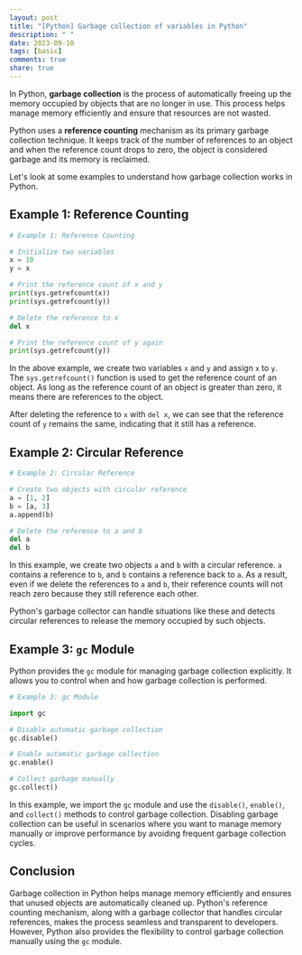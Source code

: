 ```yaml
---
layout: post
title: "[Python] Garbage collection of variables in Python"
description: " "
date: 2023-09-10
tags: [basic]
comments: true
share: true
---
```


In Python, **garbage collection** is the process of automatically freeing up the memory occupied by objects that are no longer in use. This process helps manage memory efficiently and ensure that resources are not wasted.

Python uses a **reference counting** mechanism as its primary garbage collection technique. It keeps track of the number of references to an object and when the reference count drops to zero, the object is considered garbage and its memory is reclaimed.

Let's look at some examples to understand how garbage collection works in Python.

## Example 1: Reference Counting

```python
# Example 1: Reference Counting

# Initialize two variables
x = 10
y = x

# Print the reference count of x and y
print(sys.getrefcount(x))
print(sys.getrefcount(y))

# Delete the reference to x
del x

# Print the reference count of y again
print(sys.getrefcount(y))
```

In the above example, we create two variables `x` and `y` and assign `x` to `y`. The `sys.getrefcount()` function is used to get the reference count of an object. As long as the reference count of an object is greater than zero, it means there are references to the object.

After deleting the reference to `x` with `del x`, we can see that the reference count of `y` remains the same, indicating that it still has a reference.

## Example 2: Circular Reference

```python
# Example 2: Circular Reference

# Create two objects with circular reference
a = [1, 2]
b = [a, 3]
a.append(b)

# Delete the reference to a and b
del a
del b
```

In this example, we create two objects `a` and `b` with a circular reference. `a` contains a reference to `b`, and `b` contains a reference back to `a`. As a result, even if we delete the references to `a` and `b`, their reference counts will not reach zero because they still reference each other.

Python's garbage collector can handle situations like these and detects circular references to release the memory occupied by such objects.

## Example 3: `gc` Module

Python provides the `gc` module for managing garbage collection explicitly. It allows you to control when and how garbage collection is performed.

```python
# Example 3: gc Module

import gc

# Disable automatic garbage collection
gc.disable()

# Enable automatic garbage collection
gc.enable()

# Collect garbage manually
gc.collect()
```

In this example, we import the `gc` module and use the `disable()`, `enable()`, and `collect()` methods to control garbage collection. Disabling garbage collection can be useful in scenarios where you want to manage memory manually or improve performance by avoiding frequent garbage collection cycles.

## Conclusion

Garbage collection in Python helps manage memory efficiently and ensures that unused objects are automatically cleaned up. Python's reference counting mechanism, along with a garbage collector that handles circular references, makes the process seamless and transparent to developers. However, Python also provides the flexibility to control garbage collection manually using the `gc` module.